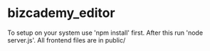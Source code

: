 bizcademy_editor
================

To setup on your system use 'npm install' first. After this run 'node server.js'. All frontend files are in public/

